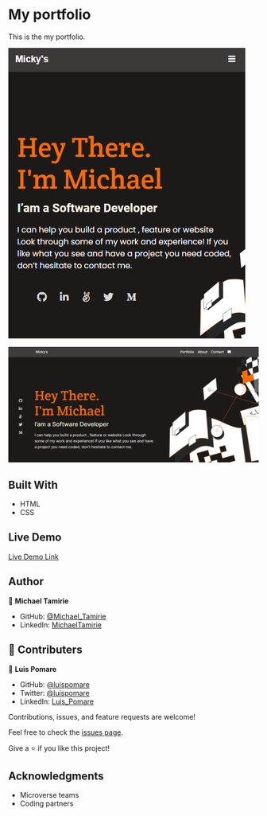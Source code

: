 # My portfolio

This is the my portfolio.

![screenshot](./screenshot.PNG)

![screenshot](./screenshot_desktop.PNG)

## Built With

- HTML
- CSS

## Live Demo

[Live Demo Link](https://micky373.github.io/My_portfolio/)

## Author

👤 **Michael Tamirie**

- GitHub: [@Michael_Tamirie](https://github.com/Micky373)
- LinkedIn: [MichaelTamirie](https://www.linkedin.com/in/michael-tamirie-288a331ab)

## 🤝 Contributers

👤 **Luis Pomare**

- GitHub: [@luispomare](https://github.com/luis-pomare)
- Twitter: [@luispomare](https://twitter.com/LuisPomare1)
- LinkedIn: [Luis_Pomare](https://linkedin.com/in/linkedinhandle)

Contributions, issues, and feature requests are welcome!

Feel free to check the [issues page](https://github.com/Micky373/My_portfolio/issues).

Give a ⭐️ if you like this project!

## Acknowledgments

- Microverse teams
- Coding partners
